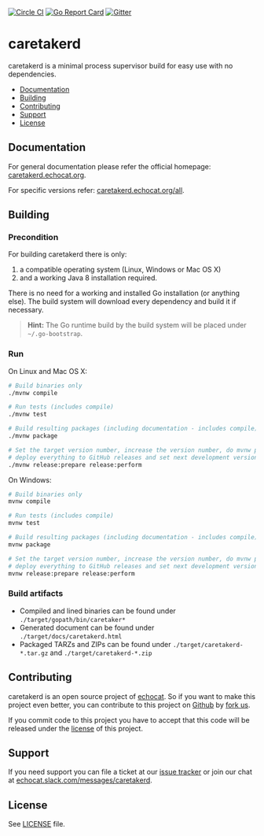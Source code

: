 [![Circle CI](https://circleci.com/gh/echocat/caretakerd.svg?style=svg)](https://circleci.com/gh/echocat/caretakerd)
[![Go Report Card](https://goreportcard.com/badge/github.com/echocat/caretakerd)](https://goreportcard.com/report/github.com/echocat/caretakerd) [![Gitter](https://badges.gitter.im/echocat/caretakerd.svg)](https://gitter.im/echocat/caretakerd?utm_source=badge&utm_medium=badge&utm_campaign=pr-badge)

# caretakerd

caretakerd is a minimal process supervisor build for easy use with no dependencies.

* [Documentation](#documentation)
* [Building](#building)
* [Contributing](#contributing)
* [Support](#support)
* [License](#license)

## Documentation

For general documentation please refer the official homepage: [caretakerd.echocat.org](https://caretakerd.echocat.org).

For specific versions refer: [caretakerd.echocat.org/all](https://caretakerd.echocat.org/all).

## Building

### Precondition

For building caretakerd there is only:

1. a compatible operating system (Linux, Windows or Mac OS X)
2. and a working Java 8 installation required.

There is no need for a working and installed Go installation (or anything else). The build system will download every dependency and build it if necessary.

> **Hint:** The Go runtime build by the build system will be placed under ``~/.go-bootstrap``.

### Run

On Linux and Mac OS X:
```bash
# Build binaries only
./mvnw compile

# Run tests (includes compile)
./mvnw test

# Build resulting packages (including documentation - includes compile)
./mvnw package

# Set the target version number, increase the version number, do mvnw package,
# deploy everything to GitHub releases and set next development version number.
./mvnw release:prepare release:perform
```

On Windows:
```bash
# Build binaries only
mvnw compile

# Run tests (includes compile)
mvnw test

# Build resulting packages (including documentation - includes compile)
mvnw package

# Set the target version number, increase the version number, do mvnw package,
# deploy everything to GitHub releases and set next development version number.
mvnw release:prepare release:perform
```

### Build artifacts

* Compiled and lined binaries can be found under ``./target/gopath/bin/caretaker*``
* Generated document can be found under ``./target/docs/caretakerd.html``
* Packaged TARZs and ZIPs can be found under ``./target/caretakerd-*.tar.gz`` and ``./target/caretakerd-*.zip``

## Contributing

caretakerd is an open source project of [echocat](https://echocat.org).
So if you want to make this project even better, you can contribute to this project on [Github](https://github.com/echocat/caretakerd)
by [fork us](https://github.com/echocat/caretakerd/fork).

If you commit code to this project you have to accept that this code will be released under the [license](#license) of this project.

## Support

If you need support you can file a ticket at our [issue tracker](https://github.com/echocat/caretakerd/issues)
or join our chat at [echocat.slack.com/messages/caretakerd](https://echocat.slack.com/messages/caretakerd/).

## License

See [LICENSE](LICENSE) file.
